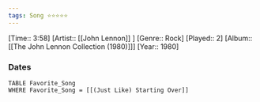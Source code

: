 ```yaml
---
tags: Song ⭐⭐⭐⭐⭐ 
---
```

[Time:: 3:58]
[Artist:: [[John Lennon]] ]
[Genre:: Rock]
[Played:: 2]
[Album:: [[The John Lennon Collection (1980)]]]
[Year:: 1980]
### Dates
````dataview
TABLE Favorite_Song
WHERE Favorite_Song = [[(Just Like) Starting Over]]
````